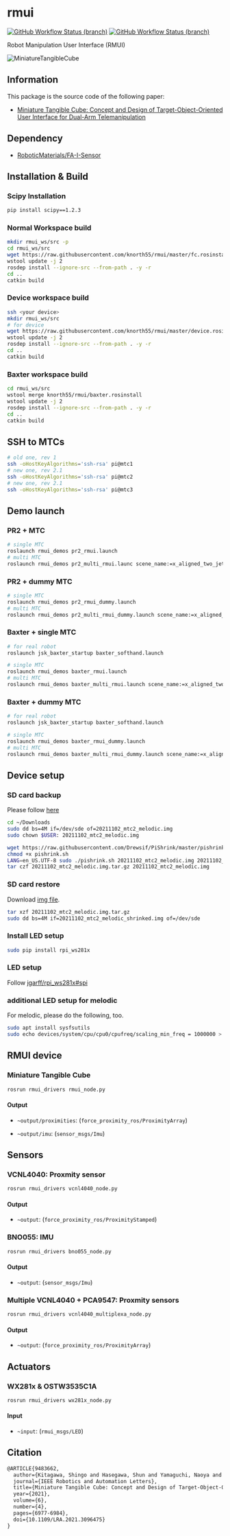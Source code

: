 # rmui

[![GitHub Workflow Status (branch)](https://github.com/knorth55/rmui/actions/workflows/main.yml/badge.svg)](https://github.com/knorth55/rmui/actions/workflows/main.yml)
[![GitHub Workflow Status (branch)](https://github.com/knorth55/rmui/actions/workflows/linter.yaml/badge.svg)](https://github.com/knorth55/rmui/actions/workflows/linter.yaml)

Robot Manipulation User Interface (RMUI)

![MiniatureTangibleCube](./.readme/mtc.png)

## Information

This package is the source code of the following paper:

- [Miniature Tangible Cube: Concept and Design of Target-Object-Oriented User Interface for Dual-Arm Telemanipulation](https://ieeexplore.ieee.org/abstract/document/9483662)

## Dependency

- [RoboticMaterials/FA-I-Sensor](https://github.com/RoboticMaterials/FA-I-sensor/)

## Installation & Build

### Scipy Installation

```bash
pip install scipy==1.2.3
```

### Normal Workspace build

```bash
mkdir rmui_ws/src -p
cd rmui_ws/src
wget https://raw.githubusercontent.com/knorth55/rmui/master/fc.rosinstall -o .rosinstall
wstool update -j 2
rosdep install --ignore-src --from-path . -y -r
cd ..
catkin build
```

### Device workspace build

```bash
ssh <your device>
mkdir rmui_ws/src
# for device
wget https://raw.githubusercontent.com/knorth55/rmui/master/device.rosinstall.${ROS_DISTRO} -o .rosinstall
wstool update -j 2
rosdep install --ignore-src --from-path . -y -r
cd ..
catkin build
```

### Baxter workspace build

```bash
cd rmui_ws/src
wstool merge knorth55/rmui/baxter.rosinstall
wstool update -j 2
rosdep install --ignore-src --from-path . -y -r
cd ..
catkin build
```

## SSH to MTCs

```bash
# old one, rev 1
ssh -oHostKeyAlgorithms='ssh-rsa' pi@mtc1
# new one, rev 2.1
ssh -oHostKeyAlgorithms='ssh-rsa' pi@mtc2
# new one, rev 2.1
ssh -oHostKeyAlgorithms='ssh-rsa' pi@mtc3
```

## Demo launch

### PR2 + MTC

```bash
# single MTC
roslaunch rmui_demos pr2_rmui.launch
# multi MTC
roslaunch rmui_demos pr2_multi_rmui.launc scene_name:=x_aligned_two_jetsonsh
```

### PR2 + dummy MTC

```bash
# single MTC
roslaunch rmui_demos pr2_rmui_dummy.launch
# multi MTC
roslaunch rmui_demos pr2_multi_rmui_dummy.launch scene_name:=x_aligned_two_jetsons
```

### Baxter + single MTC

```bash
# for real robot
roslaunch jsk_baxter_startup baxter_softhand.launch
```

```bash
# single MTC
roslaunch rmui_demos baxter_rmui.launch
# multi MTC
roslaunch rmui_demos baxter_multi_rmui.launch scene_name:=x_aligned_two_jetsons
```

### Baxter + dummy MTC

```bash
# for real robot
roslaunch jsk_baxter_startup baxter_softhand.launch
```

```bash
# single MTC
roslaunch rmui_demos baxter_rmui_dummy.launch
# multi MTC
roslaunch rmui_demos baxter_multi_rmui_dummy.launch scene_name:=x_aligned_two_jetsons
```

## Device setup

### SD card backup

Please follow [here](https://www.pragmaticlinux.com/2020/12/how-to-clone-your-raspberry-pi-sd-card-in-linux/)

```bash
cd ~/Downloads
sudo dd bs=4M if=/dev/sde of=20211102_mtc2_melodic.img
sudo chown $USER: 20211102_mtc2_melodic.img

wget https://raw.githubusercontent.com/Drewsif/PiShrink/master/pishrink.sh
chmod +x pishrink.sh
LANG=en_US.UTF-8 sudo ./pishrink.sh 20211102_mtc2_melodic.img 20211102_mtc2_melodic_shrinked.img
tar czf 20211102_mtc2_melodic.img.tar.gz 20211102_mtc2_melodic.img
```

### SD card restore

Download [img file](https://drive.google.com/file/d/1eyhFw4hnbocyGisy8QOxdZNZSb30SXRO/view?usp=sharing).

```bash
tar xzf 20211102_mtc2_melodic.img.tar.gz
sudo dd bs=4M if=20211102_mtc2_melodic_shrinked.img of=/dev/sde
```

### Install LED setup

```bash
sudo pip install rpi_ws281x
```

### LED setup

Follow [jgarff/rpi_ws281x#spi](https://github.com/jgarff/rpi_ws281x#spi)

### additional LED setup for melodic

For melodic, please do the following, too.

```bash
sudo apt install sysfsutils
sudo echo devices/system/cpu/cpu0/cpufreq/scaling_min_freq = 1000000 > /etc/sysfs.d/99-cpu-min.conf
```

## RMUI device

### Miniature Tangible Cube

```bash
rosrun rmui_drivers rmui_node.py
```

#### Output

- `~output/proximities`: (`force_proximity_ros/ProximityArray`)

- `~output/imu`: (`sensor_msgs/Imu`)

## Sensors

### VCNL4040: Proxmity sensor

```bash
rosrun rmui_drivers vcnl4040_node.py
```

#### Output

- `~output`: (`force_proximity_ros/ProximityStamped`)

### BNO055: IMU

```bash
rosrun rmui_drivers bno055_node.py
```

#### Output

- `~output`: (`sensor_msgs/Imu`)

### Multiple VCNL4040 + PCA9547: Proxmity sensors

```bash
rosrun rmui_drivers vcnl4040_multiplexa_node.py
```

#### Output

- `~output`: (`force_proximity_ros/ProximityArray`)

## Actuators

### WX281x & OSTW3535C1A

```bash
rosrun rmui_drivers wx281x_node.py
```

#### Input

- ``~input``: (`rmui_msgs/LED`)

## Citation

```tex
@ARTICLE{9483662,
  author={Kitagawa, Shingo and Hasegawa, Shun and Yamaguchi, Naoya and Okada, Kei and Inaba, Masayuki},
  journal={IEEE Robotics and Automation Letters},
  title={Miniature Tangible Cube: Concept and Design of Target-Object-Oriented User Interface for Dual-Arm Telemanipulation},
  year={2021},
  volume={6},
  number={4},
  pages={6977-6984},
  doi={10.1109/LRA.2021.3096475}
}
```
